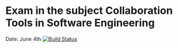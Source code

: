 # Exam in the subject Collaboration Tools in Software Engineering
Date: June 4th [![Build Status](https://travis-ci.com/Scytheface/cse-exam.svg?branch=dev)](https://travis-ci.com/Scytheface/cse-exam)
